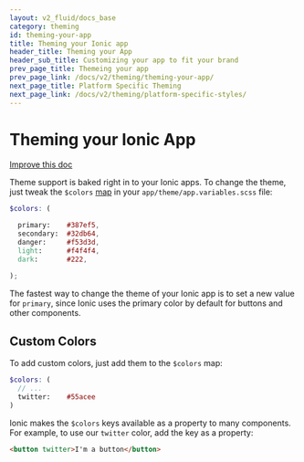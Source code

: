 ```yaml
---
layout: v2_fluid/docs_base
category: theming
id: theming-your-app
title: Theming your Ionic app
header_title: Theming your App
header_sub_title: Customizing your app to fit your brand
prev_page_title: Themeing your app
prev_page_link: /docs/v2/theming/theming-your-app/
next_page_title: Platform Specific Theming
next_page_link: /docs/v2/theming/platform-specific-styles/
---
```


<h1 class="title">Theming your Ionic App</h1>
<a class="improve-v2-docs" href='https://github.com/driftyco/ionic-site/edit/master/docs/v2/theming/theming-your-app/index.md'>
  Improve this doc
</a>

Theme support is baked right in to your Ionic apps. To change the theme, just tweak the `$colors` [map](http://sass-lang.com/documentation/file.SASS_REFERENCE.html#maps) in your `app/theme/app.variables.scss` file:

```scss
$colors: (

  primary:    #387ef5,
  secondary:  #32db64,
  danger:     #f53d3d,
  light:      #f4f4f4,
  dark:       #222,

);

```

The fastest way to change the theme of your Ionic app is to set a new value for `primary`, since Ionic uses the primary color by default for buttons and other components.

## Custom Colors

To add custom colors, just add them to the `$colors` map:

```scss
$colors: (
  // ...
  twitter:    #55acee
)
```

Ionic makes the `$colors` keys available as a property to many components. For example, to use our `twitter` color, add the key as a property:

```html
<button twitter>I'm a button</button>
```

